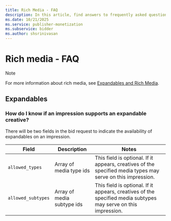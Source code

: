 ```yaml
---
title: Rich Media - FAQ
description: In this article, find answers to frequently asked questions regarding Rich Media.
ms.date: 10/21/2025
ms.service: publisher-monetization
ms.subservice: bidder
ms.author: shsrinivasan
---
```


# Rich media - FAQ

> [!NOTE]
> For more information about rich media, see [Expandables and Rich Media](expandables-and-rich-media.md).

## Expandables

### How do I know if an impression supports an expandable creative?

There will be two fields in the bid request to indicate the availability of expandables on an impression.

| Field | Description | Notes |
|---|---|---|
| `allowed_types` | Array of media type ids | This field is optional. If it appears, creatives of the specified media types may serve on this impression. |
| `allowed_subtypes` | Array of media subtype ids | This field is optional. If it appears, creatives of the specified media subtypes may serve on this impression. |
